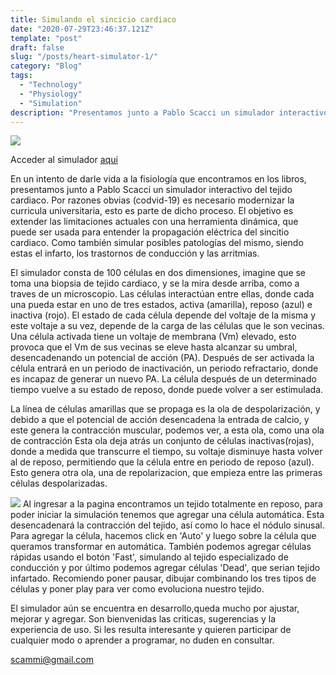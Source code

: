 ```yaml
---
title: Simulando el sincicio cardiaco
date: "2020-07-29T23:46:37.121Z"
template: "post"
draft: false
slug: "/posts/heart-simulator-1/"
category: "Blog"
tags:
  - "Technology"
  - "Physiology"
  - "Simulation"
description: "Presentamos junto a Pablo Scacci un simulador interactivo del sincicio cardiaco."
---
```

![](https://media3.giphy.com/media/dC9uaHvVipCYMzeSNc/giphy.gif)


Acceder al simulador [aqui](https://scacchipa.github.io/heartsimulator/index.html)

En un intento de darle vida a la fisiología que encontramos en los libros, presentamos junto a Pablo Scacci un simulador interactivo del tejido cardiaco. Por razones obvias (codvid-19) es necesario modernizar la curricula universitaria, esto es parte de dicho proceso. El objetivo es extender las limitaciones actuales con una herramienta dinámica, que puede ser usada para entender la propagación eléctrica del sincitio cardiaco. Como también simular posibles patologías del mismo, siendo estas el infarto, los trastornos de conducción y las arritmias.

El simulador consta de 100 células en dos dimensiones, imagine que se toma una biopsia de tejido cardiaco, y se la mira desde arriba, como a traves de un microscopio. Las células interactúan entre ellas, donde cada una pueda estar en uno de tres estados, activa (amarilla), reposo (azul) e inactiva (rojo). El estado de cada célula depende del voltaje de la misma y este voltaje a su vez, depende de la carga de las células que le son vecinas.
Una célula activada tiene un voltaje de membrana (Vm) elevado, esto provoca que el Vm de sus vecinas se eleve hasta alcanzar su umbral, desencadenando  un potencial de acción (PA). Después de ser activada la célula entrará en un periodo de inactivación, un periodo refractario, donde es incapaz de generar un nuevo PA. La célula después de un determinado tiempo vuelve a su estado de reposo, donde puede volver a ser estimulada.

La línea de células amarillas que se propaga es la ola de despolarización, y debido a que el potencial de acción desencadena la entrada de calcio, y este genera la contracción muscular, podemos ver, a esta ola, como una ola de contracción Esta ola deja atrás un conjunto de células inactivas(rojas), donde a medida que transcurre el tiempo, su voltaje disminuye hasta volver al de reposo, permitiendo que la célula entre en periodo de reposo (azul). Esto genera otra ola, una de repolarizacion, que empieza entre las primeras células despolarizadas.

![](/hear-simulator-1/botonera.png)
Al ingresar a la pagina encontramos  un tejido totalmente en reposo, para poder iniciar la simulación tenemos que agregar una célula automática. Esta desencadenará la contracción del tejido, así como lo hace el nódulo sinusal. Para agregar la célula, hacemos click en 'Auto' y luego sobre la célula que queramos transformar en automática. También podemos agregar células rápidas usando el botón 'Fast', simulando al tejido especializado de conducción y por último podemos agregar células 'Dead', que serian tejido infartado. Recomiendo poner pausar, dibujar combinando los tres tipos de células y poner play para ver como evoluciona nuestro tejido.

El simulador aún se encuentra en desarrollo,queda mucho por ajustar, mejorar y agregar. Son bienvenidas las criticas, sugerencias y la experiencia de uso. Si les resulta interesante y quieren participar de cualquier modo o aprender a programar, no duden en consultar. 
  
  scammi@gmail.com 


